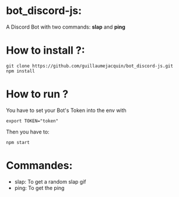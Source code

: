 # bot_discord-js:

  A Discord Bot with two commands: **slap** and **ping**

# How to install ?:
  ```
  git clone https://github.com/guillaumejacquin/bot_discord-js.git
  npm install
  ```
  
# How to run ?
  You have to set your Bot's Token into the env with  
  ```
  export TOKEN="token"  
  ```
  Then you have to:
  ```
  npm start
  ```
 
 # Commandes:
 
 - slap: To get a random slap gif
 - ping: To get the ping
